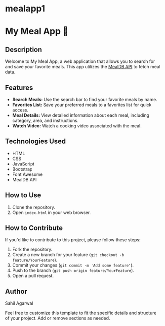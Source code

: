 # mealapp1
# My Meal App 🤤

## Description
Welcome to My Meal App, a web application that allows you to search for and save your favorite meals. This app utilizes the [MealDB API](https://www.themealdb.com/api.php) to fetch meal data.

## Features
- **Search Meals:** Use the search bar to find your favorite meals by name.
- **Favorites List:** Save your preferred meals to a favorites list for quick access.
- **Meal Details:** View detailed information about each meal, including category, area, and instructions.
- **Watch Video:** Watch a cooking video associated with the meal.

## Technologies Used
- HTML
- CSS
- JavaScript
- Bootstrap
- Font Awesome
- MealDB API

## How to Use
1. Clone the repository.
2. Open `index.html` in your web browser.

## How to Contribute
If you'd like to contribute to this project, please follow these steps:
1. Fork the repository.
2. Create a new branch for your feature (`git checkout -b feature/YourFeature`).
3. Commit your changes (`git commit -m 'Add some feature'`).
4. Push to the branch (`git push origin feature/YourFeature`).
5. Open a pull request.


## Author
Sahil Agarwal

Feel free to customize this template to fit the specific details and structure of your project. Add or remove sections as needed.

